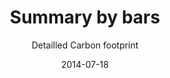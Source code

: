 ---
title: Summary by bars
subtitle: Detailled Carbon footprint
layout: default
modal-id: 1
date: 2014-07-18
img: barres.png
thumbnail: barres-thumbnail.png
alt: Summary by bars
project-date: April 2014
client: Elioth
categories: en
description: Detailed item breakdown of city of Paris' carbon assessment in 2030 and 2050 without personal travel by plane. Grey is 2004 carbon assessment.
---